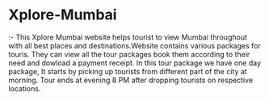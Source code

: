 # Xplore-Mumbai
:- This Xplore Mumbai website helps tourist to view  Mumbai throughout with all best places and destinations.Website contains various packages for touris. They can view all the tour packages book them according to their need and dowload a payment receipt.
 In this tour package we have one day package, It starts by picking up tourists from different part of the city at morning. Tour ends at evening 8 PM after dropping tourists on respective locations.
